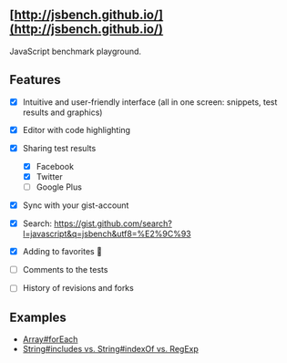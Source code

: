 [http://jsbench.github.io/](http://jsbench.github.io/)
---------------------

JavaScript benchmark playground.


## Features
 - [x] Intuitive and user-friendly interface (all in one screen: snippets, test results and graphics)
 - [x] Editor with code highlighting
 - [x] Sharing test results
   - [x] Facebook
   - [x] Twitter
   - [ ] Google Plus
 - [x] Sync with your gist-account
 - [x] Search: https://gist.github.com/search?l=javascript&q=jsbench&utf8=%E2%9C%93
 - [x] Adding to favorites :star2:
 - [ ] Comments to the tests
 - [ ] History of revisions and forks


## Examples
 - [Array#forEach](http://jsbench.github.io/#934845e96f163934870e)
 - [String#includes vs. String#indexOf vs. RegExp](http://jsbench.github.io/#a4612afd0cd26e911ee8)
